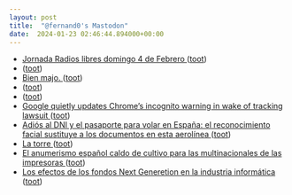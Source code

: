 ```yaml
---
layout: post
title:  "@fernand0's Mastodon"
date:  2024-01-23 02:46:44.894000+00:00
---
```

*  [Jornada Radios libres domingo 4 de Febrero ](https://radioespiritrompa.blogspot.com/2024/01/jornada-radios-libres-domingo-4-de.html?m=) ([toot](https://mastodon.social/@fernand0/111802974528644770))
*  [ ](https://www.unizar.es/actualidad/vernoticia_ng.php?id=80720) ([toot](https://mastodon.social/@fernand0/111802882000652550))
*  [Bien majo. ](https://avecesunafoto.wordpress.com/2024/01/22/bien-majo) ([toot](https://mastodon.social/@fernand0/111800810578340088))
*  [ ](https://mastodon.online/@JProl) ([toot](https://mastodon.social/@fernand0/111799823807136709))
*  [ ](https://mastodon.social/@rb3n) ([toot](https://mastodon.social/@fernand0/111799819936956490))
*  [Google quietly updates Chrome’s incognito warning in wake of tracking lawsuit ](https://www.theverge.com/2024/1/16/24039883/google-incognito-mode-tracking-lawsuit-notice-chang) ([toot](https://mastodon.social/@fernand0/111799535431584014))
*  [Adiós al DNI y el pasaporte para volar en España: el reconocimiento facial sustituye a los documentos en esta aerolínea ](https://www.genbeta.com/actualidad/adios-al-dni-pasaporte-para-volar-espana-reconocimiento-facial-sustituye-a-documentos-esta-aeroline) ([toot](https://mastodon.social/@fernand0/111799454629145070))
*  [La torre ](https://www.flickr.com/photos/fernand0/53457114826) ([toot](https://mastodon.social/@fernand0/111799398569375251))
*  [El anumerismo español caldo de cultivo para las multinacionales de las impresoras ](https://changlonet.com/blog/el-anumerismo-espanol-caldo-de-cultivo-para-las-multinacionales-de-las-impresoras) ([toot](https://mastodon.social/@fernand0/111799382566273124))
*  [Los efectos de los fondos Next Generetion en la industria informática ](https://changlonet.com/blog/los-efectos-de-los-fondos-next-generetion-en-la-industria-informatica) ([toot](https://mastodon.social/@fernand0/111799207801033954))
